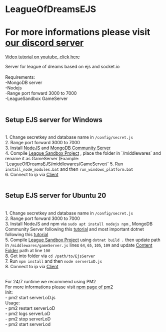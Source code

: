 # LeagueOfDreamsEJS
# For more informations please visit <a href="https://discord.gg/NUDmnGR2ka">our discord server</a>

<a href="https://www.youtube.com/watch?v=Kx1fhEyY2dk">Video tutorial on youtube, click here</a>

Server for league of dreams based on ejs and socket.io<br>
<br>
Requirements:<br>
 -MongoDB server<br>
 -Nodejs<br>
 -Range port forward 3000 to 7000<br>
 -LeagueSandbox GameServer<br>
<br>
<h2>Setup EJS server for Windows</h2><br>
1. Change secretkey and database name in <code>/config/secret.js</code><br>
2. Range port forward 3000 to 7000<br>
3. Install <a href="https://nodejs.dev">NodeJS</a> and <a href="https://www.mongodb.com/try/download/community">MongoDB Community Server</a><br>
4. Compile <a href="https://github.com/LeagueSandbox/GameServer">League Sandbox Project</a> , place the folder in `/middlewares` and rename it as GameServer (Example: `LeagueOfDreamsEJS/middlewares/GameServer/`
5. Run <code>install_node_modules.bat</code> and then <code>run_windows_platform.bat</code><br>
6. Connect to ip via <a href="https://github.com/Tintarul/LeagueOfDreamsElectron">Client</a><br><br>

<h2>Setup EJS server for Ubuntu 20</h2><br>
1. Change secretkey and database name in <code>/config/secret.js</code><br>
2. Range port forward 3000 to 7000<br>
3. Install NodeJS and npm via <code>sudo apt install nodejs npm</code> , MongoDB Community Server following this <a href="https://www.mongodb.com/docs/manual/tutorial/install-mongodb-on-ubuntu/">tutorial</a> and most important dotnet following this <a href="https://tecadmin.net/how-to-install-net-core-on-ubuntu-20-04/">tutorial</a><br>
5. Compile <a href="https://github.com/LeagueSandbox/GameServer">League Sandbox Project</a> using <code>dotnet build .</code> then update path in <code>/middlewares/gameServer.js</code> lines <code>64</code>, <code>65</code>, <code>105</code>, <code>109</code> and update <a href="https://github.com/LeagueSandbox/LeagueSandbox-Default">Content Folder</a> path at line <code>100</code><br>
8. Get into folder via <code>cd /path/to/EjsServer</code><br>
7. Run <code>npm install</code> and then <code>node serverLoD.js</code><br>
8. Connect to ip via <a href="https://github.com/Tintarul/LeagueOfDreamsElectron">Client</a><br><br>

For 24/7 runtime we recommend using PM2<br>
For more informations please visit <a href="https://www.npmjs.com/package/pm2">npm page of pm2</a><br>
 Init:<br>
     - pm2 start serverLoD.js<br>
 Usage:<br>
     - pm2 restart serverLoD<br>
     - pm2 logs serverLoD<br>
     - pm2 stop serverLoD<br>
     - pm2 start serverLod<br>
